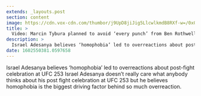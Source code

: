 ```yaml
--- 
extends: _layouts.post 
section: content 
image: https://cdn.vox-cdn.com/thumbor/j9UpD8jiJig5LlcwlkmdB8RXf-w=/0x0:1920x1080/fit-in/1200x630/filters:fill(ffffff)/cdn.vox-cdn.com/uploads/chorus_asset/file/21951537/MarcinTyburaYT.jpg 
title: > 
  Video: Marcin Tybura planned to avoid ‘every punch’ from Ben Rothwell: ‘I knew he’d gas’ 
description: > 
  Israel Adesanya believes ‘homophobia’ led to overreactions about post-fight celebration at UFC 253 Israel Adesanya doesn’t really care what anybody thinks about his post fight celebration at UFC 253 but he believes homophobia is the biggest driving factor behind so much overreaction. 
date: 1602550381.0597658 
--- 
```

Israel Adesanya believes ‘homophobia’ led to overreactions about post-fight celebration at UFC 253 Israel Adesanya doesn’t really care what anybody thinks about his post fight celebration at UFC 253 but he believes homophobia is the biggest driving factor behind so much overreaction.